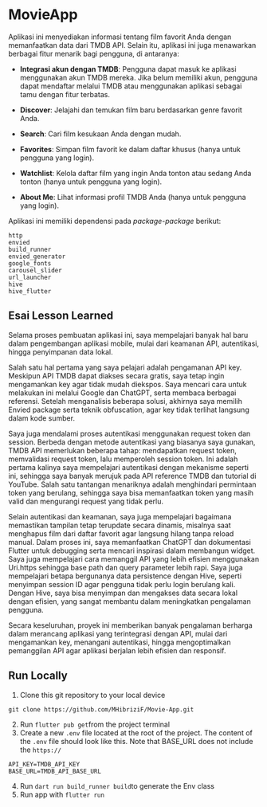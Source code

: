 # MovieApp

Aplikasi ini menyediakan informasi tentang film favorit Anda dengan memanfaatkan data dari TMDB API. Selain itu, aplikasi ini juga menawarkan berbagai fitur menarik bagi pengguna, di antaranya:

- **Integrasi akun dengan TMDB**: Pengguna dapat masuk ke aplikasi menggunakan akun TMDB mereka. Jika belum memiliki akun, pengguna dapat mendaftar melalui TMDB atau menggunakan aplikasi sebagai tamu dengan fitur terbatas.

- **Discover**: Jelajahi dan temukan film baru berdasarkan genre favorit Anda.

- **Search**: Cari film kesukaan Anda dengan mudah.

- **Favorites**: Simpan film favorit ke dalam daftar khusus (hanya untuk pengguna yang login).

- **Watchlist**: Kelola daftar film yang ingin Anda tonton atau sedang Anda tonton (hanya untuk pengguna yang login).

- **About Me**: Lihat informasi profil TMDB Anda (hanya untuk pengguna yang login).

Aplikasi ini memiliki dependensi pada _package-package_ berikut:

```
http
envied
build_runner
envied_generator
google_fonts
carousel_slider
url_launcher
hive
hive_flutter
```

## Esai Lesson Learned

Selama proses pembuatan aplikasi ini, saya mempelajari banyak hal baru dalam pengembangan aplikasi mobile, mulai dari keamanan API, autentikasi, hingga penyimpanan data lokal.

Salah satu hal pertama yang saya pelajari adalah pengamanan API key. Meskipun API TMDB dapat diakses secara gratis, saya tetap ingin mengamankan key agar tidak mudah diekspos. Saya mencari cara untuk melakukan ini melalui Google dan ChatGPT, serta membaca berbagai referensi. Setelah menganalisis beberapa solusi, akhirnya saya memilih Envied package serta teknik obfuscation, agar key tidak terlihat langsung dalam kode sumber.

Saya juga mendalami proses autentikasi menggunakan request token dan session. Berbeda dengan metode autentikasi yang biasanya saya gunakan, TMDB API memerlukan beberapa tahap: mendapatkan request token, memvalidasi request token, lalu memperoleh session token. Ini adalah pertama kalinya saya mempelajari autentikasi dengan mekanisme seperti ini, sehingga saya banyak merujuk pada API reference TMDB dan tutorial di YouTube. Salah satu tantangan menariknya adalah menghindari permintaan token yang berulang, sehingga saya bisa memanfaatkan token yang masih valid dan mengurangi request yang tidak perlu.

Selain autentikasi dan keamanan, saya juga mempelajari bagaimana memastikan tampilan tetap terupdate secara dinamis, misalnya saat menghapus film dari daftar favorit agar langsung hilang tanpa reload manual. Dalam proses ini, saya memanfaatkan ChatGPT dan dokumentasi Flutter untuk debugging serta mencari inspirasi dalam membangun widget. Saya juga mempelajari cara memanggil API yang lebih efisien menggunakan Uri.https sehingga base path dan query parameter lebih rapi. Saya juga mempelajari betapa bergunanya data persistence dengan Hive, seperti menyimpan session ID agar pengguna tidak perlu login berulang kali. Dengan Hive, saya bisa menyimpan dan mengakses data secara lokal dengan efisien, yang sangat membantu dalam meningkatkan pengalaman pengguna.

Secara keseluruhan, proyek ini memberikan banyak pengalaman berharga dalam merancang aplikasi yang terintegrasi dengan API, mulai dari mengamankan key, menangani autentikasi, hingga mengoptimalkan pemanggilan API agar aplikasi berjalan lebih efisien dan responsif.

## Run Locally

1. Clone this git repository to your local device

```
git clone https://github.com/MHibriziF/Movie-App.git
```

2. Run `flutter pub get`from the project terminal
3. Create a new `.env` file located at the root of the project. The content of the `.env` file should look like this. Note that BASE_URL does not include the `https://`

```
API_KEY=TMDB_API_KEY
BASE_URL=TMDB_API_BASE_URL
```

4. Run `dart run build_runner build`to generate the Env class
5. Run app with `flutter run`
